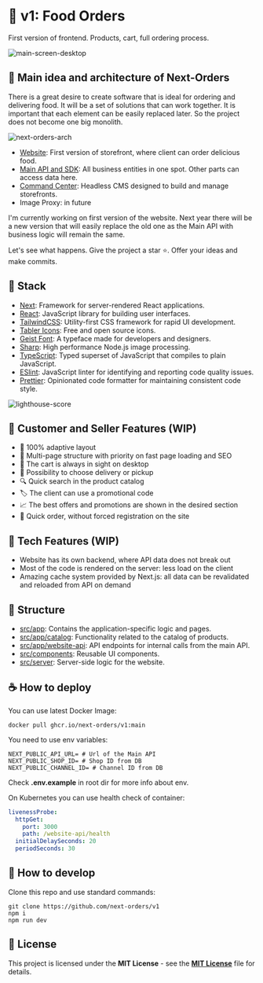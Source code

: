 # 🍔 v1: Food Orders
First version of frontend. Products, cart, full ordering process.

![main-screen-desktop](https://github.com/next-orders/v1/blob/main/public/static/main-screen-desktop.jpg?raw=true)

## 🍕 Main idea and architecture of Next-Orders

There is a great desire to create software that is ideal for ordering and delivering food.
It will be a set of solutions that can work together. It is important that each element can be easily replaced later.
So the project does not become one big monolith.

![next-orders-arch](https://github.com/next-orders/v1/blob/main/public/static/next-orders-arch.png?raw=true)

- [Website](https://github.com/next-orders/v1): First version of storefront, where client can order delicious food.
- [Main API and SDK](https://github.com/next-orders/api): All business entities in one spot. Other parts can access data here.
- [Command Center](https://github.com/next-orders/command-center): Headless CMS designed to build and manage storefronts.
- Image Proxy: in future

I'm currently working on first version of the website. Next year there will be a new version that will easily replace the old one as the Main API with business logic will remain the same.

Let's see what happens. Give the project a star ⭐. Offer your ideas and make commits.

## 🥗 Stack

- [Next](https://nextjs.org/): Framework for server-rendered React applications.
- [React](https://reactjs.org/): JavaScript library for building user interfaces.
- [TailwindCSS](https://tailwindcss.com/): Utility-first CSS framework for rapid UI development.
- [Tabler Icons](https://tabler-icons.io/): Free and open source icons.
- [Geist Font](https://vercel.com/font): A typeface made for developers and designers.
- [Sharp](https://sharp.pixelplumbing.com/): High performance Node.js image processing.
- [TypeScript](https://www.typescriptlang.org/): Typed superset of JavaScript that compiles to plain JavaScript.
- [ESlint](https://eslint.org/): JavaScript linter for identifying and reporting code quality issues.
- [Prettier](https://prettier.io/): Opinionated code formatter for maintaining consistent code style.

![lighthouse-score](https://github.com/next-orders/v1/blob/main/public/static/lighthouse.jpg?raw=true)

## 🍣 Customer and Seller Features (WIP)

- 📱 100% adaptive layout
- 🤹 Multi-page structure with priority on fast page loading and SEO
- 🛒 The cart is always in sight on desktop
- 🚚 Possibility to choose delivery or pickup
- 🔍 Quick search in the product catalog
- 🏷️ The client can use a promotional code
- 📈 The best offers and promotions are shown in the desired section
- 🏁 Quick order, without forced registration on the site

## 🥪 Tech Features (WIP)

- Website has its own backend, where API data does not break out
- Most of the code is rendered on the server: less load on the client
- Amazing cache system provided by Next.js: all data can be revalidated and reloaded from API on demand

## 🥒 Structure

- [src/app](src/app): Contains the application-specific logic and pages.
- [src/app/catalog](src/app/catalog): Functionality related to the catalog of products.
- [src/app/website-api](src/app/website-api): API endpoints for internal calls from the main API.
- [src/components](src/components): Reusable UI components.
- [src/server](src/server): Server-side logic for the website.

## ☕ How to deploy

You can use latest Docker Image:

```shell
docker pull ghcr.io/next-orders/v1:main
```

You need to use env variables:

```text
NEXT_PUBLIC_API_URL= # Url of the Main API
NEXT_PUBLIC_SHOP_ID= # Shop ID from DB
NEXT_PUBLIC_CHANNEL_ID= # Channel ID from DB
```

Check **.env.example** in root dir for more info about env.

On Kubernetes you can use health check of container:

```yaml
livenessProbe:
  httpGet:
    port: 3000
    path: /website-api/health
  initialDelaySeconds: 20
  periodSeconds: 30
```

## 🍿 How to develop

Clone this repo and use standard commands:

```shell
git clone https://github.com/next-orders/v1
npm i
npm run dev
```

## 🍰 License

This project is licensed under the **MIT License** - see the [**MIT License**](https://github.com/next-orders/v1/blob/main/LICENSE) file for details.

